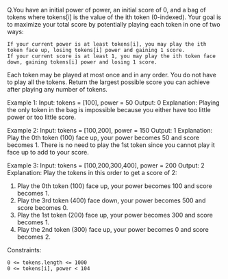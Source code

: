 Q.You have an initial power of power, an initial score of 0, and a bag of tokens where tokens[i] is the value of the ith token (0-indexed).
Your goal is to maximize your total score by potentially playing each token in one of two ways:

    If your current power is at least tokens[i], you may play the ith token face up, losing tokens[i] power and gaining 1 score.
    If your current score is at least 1, you may play the ith token face down, gaining tokens[i] power and losing 1 score.

Each token may be played at most once and in any order. You do not have to play all the tokens.
Return the largest possible score you can achieve after playing any number of tokens.

Example 1:
Input: tokens = [100], power = 50
Output: 0
Explanation: Playing the only token in the bag is impossible because you either have too little power or too little score.

Example 2:
Input: tokens = [100,200], power = 150
Output: 1
Explanation: Play the 0th token (100) face up, your power becomes 50 and score becomes 1.
There is no need to play the 1st token since you cannot play it face up to add to your score.

Example 3:
Input: tokens = [100,200,300,400], power = 200
Output: 2
Explanation: Play the tokens in this order to get a score of 2:

1. Play the 0th token (100) face up, your power becomes 100 and score becomes 1.
2. Play the 3rd token (400) face down, your power becomes 500 and score becomes 0.
3. Play the 1st token (200) face up, your power becomes 300 and score becomes 1.
4. Play the 2nd token (300) face up, your power becomes 0 and score becomes 2.

Constraints:

    0 <= tokens.length <= 1000
    0 <= tokens[i], power < 104
